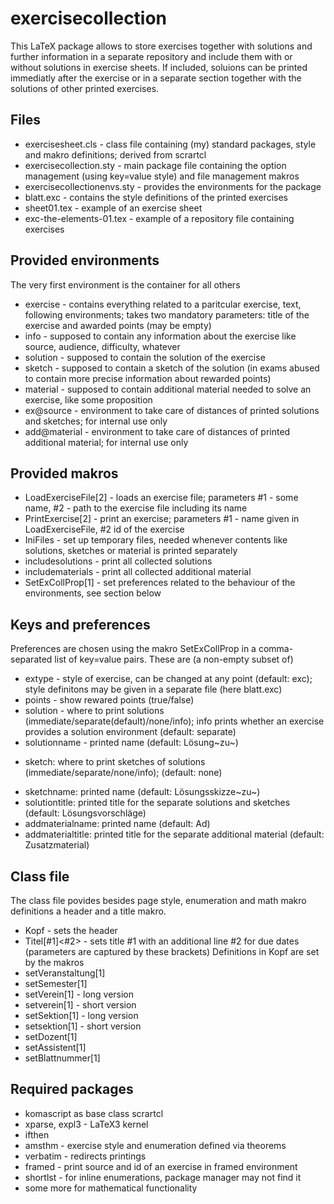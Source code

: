 # exercisecollection
This LaTeX package allows to store exercises together with solutions and further information in a separate repository and include them with or without solutions in exercise sheets. If included, soluions can be printed immediatly after the exercise or in a separate section together with the solutions of other printed exercises.

## Files
* exercisesheet.cls - class file containing (my) standard packages, style and makro definitions; derived from scrartcl
* exercisecollection.sty - main package file containing the option management (using key=value style) and file management makros
* exercisecollectionenvs.sty - provides the environments for the package
* blatt.exc - contains the style definitions of the printed exercises
* sheet01.tex - example of an exercise sheet
* exc-the-elements-01.tex - example of a repository file containing exercises

## Provided environments
The very first environment is the container for all others
* exercise - contains everything related to a paritcular exercise, text, following environments; takes two mandatory parameters: title of the exercise and awarded points (may be empty)
* info - supposed to contain any information about the exercise like source, audience, difficulty, whatever
* solution - supposed to contain the solution of the exercise
* sketch - supposed to contain a sketch of the solution (in exams abused to contain more precise information about rewarded points)
* material - supposed to contain additional material needed to solve an exercise, like some proposition
* ex@source - environment to take care of distances of printed solutions and sketches; for internal use only 
* add@material - environment to take care of distances of printed additional material; for internal use only

## Provided makros
* LoadExerciseFile[2] - loads an exercise file; parameters #1 - some name, #2 - path to the exercise file including its name
* PrintExercise[2] - print an exercise; parameters #1 - name given in LoadExerciseFile, #2 id of the exercise
* IniFiles - set up temporary files, needed whenever contents like solutions, sketches or material is printed separately
* includesolutions - print all collected solutions
* includematerials - print all collected additional material
* SetExCollProp[1] - set preferences related to the behaviour of the environments, see section below

## Keys and preferences
Preferences are chosen using the makro SetExCollProp in a comma-separated list of key=value pairs. These are (a non-empty subset of)
* extype - style of exercise, can be changed at any point (default: exc); style definitons may be given in a separate file (here blatt.exc)
* points - show rewared points (true/false)
* solution - where to print solutions (immediate/separate(default)/none/info); info prints whether an exercise provides a solution environment (default: separate)
* solutionname - printed name (default: Lösung~zu~)
+ sketch: where to print sketches of solutions (immediate/separate/none/info); (default: none)
* sketchname: printed name (default: Lösungsskizze~zu~)
* solutiontitle: printed title for the separate solutions and sketches (default: Lösungsvorschläge)
* addmaterialname: printed name (default: Ad)
* addmaterialtitle: printed title for the separate additional material (default: Zusatzmaterial)

## Class file
The class file povides besides page style, enumeration and math makro definitions a header and a title makro.
* Kopf - sets the header
* Titel[#1]<#2> - sets title #1 with an additional line #2 for due dates (parameters are captured by these brackets)
Definitions in Kopf are set by the makros
* setVeranstaltung[1]
* setSemester[1]
* setVerein[1] - long version
* setverein[1] - short version
* setSektion[1] - long version
* setsektion[1] - short version
* setDozent[1]
* setAssistent[1]
* setBlattnummer[1]

## Required packages
* komascript as base class scrartcl
* xparse, expl3 - LaTeX3 kernel
* ifthen
* amsthm - exercise style and enumeration defined via theorems
* verbatim - redirects printings
* framed - print source and id of an exercise in framed environment
* shortlst - for inline enumerations, package manager may not find it
* some more for mathematical functionality
